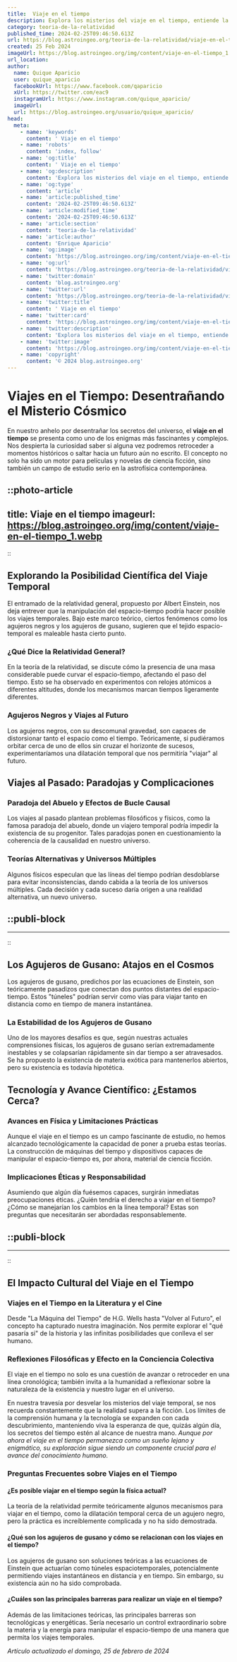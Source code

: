 ```yaml
---
title:  Viaje en el tiempo
description: Explora los misterios del viaje en el tiempo, entiende la ciencia y la ficción detrás de esta fascinante posibilidad.
category: teoria-de-la-relatividad
published_time: 2024-02-25T09:46:50.613Z
url: https://blog.astroingeo.org/teoria-de-la-relatividad/viaje-en-el-tiempo
created: 25 Feb 2024
imageUrl: https://blog.astroingeo.org/img/content/viaje-en-el-tiempo_1.webp
url_location:
author:
  name: Quique Aparicio
  user: quique_aparicio
  facebookUrl: https://www.facebook.com/qaparicio
  xUrl: https://twitter.com/eac9
  instagramUrl: https://www.instagram.com/quique_aparicio/
  imageUrl: 
  url: https://blog.astroingeo.org/usuario/quique_aparicio/
head:
  meta:
    - name: 'keywords'
      content: ' Viaje en el tiempo'
    - name: 'robots'
      content: 'index, follow'
    - name: 'og:title'
      content: ' Viaje en el tiempo'
    - name: 'og:description'
      content: 'Explora los misterios del viaje en el tiempo, entiende la ciencia y la ficción detrás de esta fascinante posibilidad.'
    - name: 'og:type'
      content: 'article'
    - name: 'article:published_time'
      content: '2024-02-25T09:46:50.613Z'
    - name: 'article:modified_time'
      content: '2024-02-25T09:46:50.613Z'
    - name: 'article:section'
      content: 'teoria-de-la-relatividad'
    - name: 'article:author'
      content: 'Enrique Aparicio'
    - name: 'og:image'
      content: 'https://blog.astroingeo.org/img/content/viaje-en-el-tiempo_1.webp'
    - name: 'og:url'
      content: 'https://blog.astroingeo.org/teoria-de-la-relatividad/viaje-en-el-tiempo'
    - name: 'twitter:domain'
      content: 'blog.astroingeo.org'
    - name: 'twitter:url'
      content: 'https://blog.astroingeo.org/teoria-de-la-relatividad/viaje-en-el-tiempo'
    - name: 'twitter:title'
      content: ' Viaje en el tiempo'
    - name: 'twitter:card'
      content: 'https://blog.astroingeo.org/img/content/viaje-en-el-tiempo_1.webp'
    - name: 'twitter:description'
      content: 'Explora los misterios del viaje en el tiempo, entiende la ciencia y la ficción detrás de esta fascinante posibilidad.'
    - name: 'twitter:image'
      content: 'https://blog.astroingeo.org/img/content/viaje-en-el-tiempo_1.webp'
    - name: 'copyright'
      content: '© 2024 blog.astroingeo.org'
---
```

# Viajes en el Tiempo: Desentrañando el Misterio Cósmico

En nuestro anhelo por desentrañar los secretos del universo, el **viaje en el tiempo** se presenta como uno de los enigmas más fascinantes y complejos. Nos despierta la curiosidad saber si alguna vez podremos retroceder a momentos históricos o saltar hacia un futuro aún no escrito. El concepto no solo ha sido un motor para películas y novelas de ciencia ficción, sino también un campo de estudio serio en la astrofísica contemporánea.


::photo-article
---
title:  Viaje en el tiempo
imageurl: https://blog.astroingeo.org/img/content/viaje-en-el-tiempo_1.webp
---
::


## Explorando la Posibilidad Científica del Viaje Temporal
El entramado de la relatividad general, propuesto por Albert Einstein, nos deja entrever que la manipulación del espacio-tiempo podría hacer posible los viajes temporales. Bajo este marco teórico, ciertos fenómenos como los agujeros negros y los agujeros de gusano, sugieren que el tejido espacio-temporal es maleable hasta cierto punto.

### ¿Qué Dice la Relatividad General?
En la teoría de la relatividad, se discute cómo la presencia de una masa considerable puede curvar el espacio-tiempo, afectando el paso del tiempo. Esto se ha observado en experimentos con relojes atómicos a diferentes altitudes, donde los mecanismos marcan tiempos ligeramente diferentes.

### Agujeros Negros y Viajes al Futuro
Los agujeros negros, con su descomunal gravedad, son capaces de distorsionar tanto el espacio como el tiempo. Teóricamente, si pudiéramos orbitar cerca de uno de ellos sin cruzar el horizonte de sucesos, experimentaríamos una dilatación temporal que nos permitiría "viajar" al futuro.

## Viajes al Pasado: Paradojas y Complicaciones

### Paradoja del Abuelo y Efectos de Bucle Causal
Los viajes al pasado plantean problemas filosóficos y físicos, como la famosa paradoja del abuelo, donde un viajero temporal podría impedir la existencia de su progenitor. Tales paradojas ponen en cuestionamiento la coherencia de la causalidad en nuestro universo.

### Teorías Alternativas y Universos Múltiples
Algunos físicos especulan que las líneas del tiempo podrían desdoblarse para evitar inconsistencias, dando cabida a la teoría de los universos múltiples. Cada decisión y cada suceso daría origen a una realidad alternativa, un nuevo universo.


  ::publi-block
  ---
  ---
  ::
  
  
## Los Agujeros de Gusano: Atajos en el Cosmos
Los agujeros de gusano, predichos por las ecuaciones de Einstein, son teóricamente pasadizos que conectan dos puntos distantes del espacio-tiempo. Estos "túneles" podrían servir como vías para viajar tanto en distancia como en tiempo de manera instantánea.

### La Estabilidad de los Agujeros de Gusano
Uno de los mayores desafíos es que, según nuestras actuales comprensiones físicas, los agujeros de gusano serían extremadamente inestables y se colapsarían rápidamente sin dar tiempo a ser atravesados. Se ha propuesto la existencia de materia exótica para mantenerlos abiertos, pero su existencia es todavía hipotética.

## Tecnología y Avance Científico: ¿Estamos Cerca?

### Avances en Física y Limitaciones Prácticas
Aunque el viaje en el tiempo es un campo fascinante de estudio, no hemos alcanzado tecnológicamente la capacidad de poner a prueba estas teorías. La construcción de máquinas del tiempo y dispositivos capaces de manipular el espacio-tiempo es, por ahora, material de ciencia ficción.

### Implicaciones Éticas y Responsabilidad
Asumiendo que algún día fuésemos capaces, surgirán inmediatas preocupaciones éticas. ¿Quién tendría el derecho a viajar en el tiempo? ¿Cómo se manejarían los cambios en la línea temporal? Estas son preguntas que necesitarán ser abordadas responsablemente.


  ::publi-block
  ---
  ---
  ::
  
  
## El Impacto Cultural del Viaje en el Tiempo

### Viajes en el Tiempo en la Literatura y el Cine
Desde "La Máquina del Tiempo" de H.G. Wells hasta "Volver al Futuro", el concepto ha capturado nuestra imaginación. Nos permite explorar el "qué pasaría si" de la historia y las infinitas posibilidades que conlleva el ser humano.

### Reflexiones Filosóficas y Efecto en la Conciencia Colectiva
El viaje en el tiempo no solo es una cuestión de avanzar o retroceder en una línea cronológica; también invita a la humanidad a reflexionar sobre la naturaleza de la existencia y nuestro lugar en el universo.

En nuestra travesía por desvelar los misterios del viaje temporal, se nos recuerda constantemente que la realidad supera a la ficción. Los límites de la comprensión humana y la tecnología se expanden con cada descubrimiento, manteniendo viva la esperanza de que, quizás algún día, los secretos del tiempo estén al alcance de nuestra mano. *Aunque por ahora el viaje en el tiempo permanezca como un sueño lejano y enigmático, su exploración sigue siendo un componente crucial para el avance del conocimiento humano.*

### Preguntas Frecuentes sobre Viajes en el Tiempo

#### ¿Es posible viajar en el tiempo según la física actual?
La teoría de la relatividad permite teóricamente algunos mecanismos para viajar en el tiempo, como la dilatación temporal cerca de un agujero negro, pero la práctica es increíblemente complicada y no ha sido demostrada.

#### ¿Qué son los agujeros de gusano y cómo se relacionan con los viajes en el tiempo?
Los agujeros de gusano son soluciones teóricas a las ecuaciones de Einstein que actuarían como túneles espaciotemporales, potencialmente permitiendo viajes instantáneos en distancia y en tiempo. Sin embargo, su existencia aún no ha sido comprobada.

#### ¿Cuáles son las principales barreras para realizar un viaje en el tiempo?
Además de las limitaciones teóricas, las principales barreras son tecnológicas y energéticas. Sería necesario un control extraordinario sobre la materia y la energía para manipular el espacio-tiempo de una manera que permita los viajes temporales.

_Artículo actualizado el domingo, 25 de febrero de 2024_